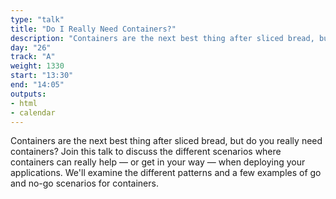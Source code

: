 ```yaml
---
type: "talk"
title: "Do I Really Need Containers?"
description: "Containers are the next best thing after sliced bread, but do you really need containers?"
day: "26"
track: "A"
weight: 1330
start: "13:30"
end: "14:05"
outputs:
- html
- calendar
---
```


Containers are the next best thing after sliced bread, but do you really need containers? Join this talk to discuss the different scenarios where containers can really help — or get in your way — when deploying your applications. We'll examine the different patterns and a few examples of go and no-go scenarios for containers.

<!--
There's a great movement towards containerizing a company's infrastructure. While in many cases this includes many benefits in terms of resilience and agility, there are times where going to containers is not a good option. During the talk, we'll discuss some anti-patterns of moving to containers and we'll try to examine the different cases, where moving to containers presents real benefits for the business.
-->
